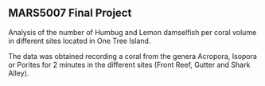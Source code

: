 ## MARS5007 Final Project

Analysis of the number of Humbug and Lemon damselfish per coral volume in different sites located in One Tree Island. 

The data was obtained recording a coral from the genera Acropora, Isopora or Porites for 2 minutes in the different sites (Front Reef, Gutter and Shark Alley).


